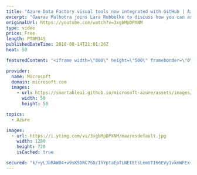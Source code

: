 ```yaml
---
title: "Azure Data Factory visual tools now integrated with GitHub | Azure Friday"
excerpt: "Gaurav Malhotra joins Lara Rubbelke to discuss how you can associate a GitHub repository (public & enterprise) to your Azure Data Factory for collaboration, versioning, source control. [00:35] Demo Start   For more information, see:  + Azure Data Factory Visual tools now support GitHub integration (blog"
originalUrl: https://youtube.com/watch?v=3xgbMpDPXNM
type: video
price: Free
length: PT8M34S
publishedDateTime: 2018-08-14T21:01:26Z
heat: 50

featuredContent: "<iframe width=\"800\" height=\"500\" frameborder=\"0\" src=\"https://www.youtube.com/embed/3xgbMpDPXNM\" allow=\"accelerometer; autoplay; encrypted-media; gyroscope; picture-in-picture\" allowfullscreen></iframe>"

provider:
  name: Microsoft
  domain: microsoft.com
  images:
    - url: https://smartableai.github.io/microsoft-azure/assets/images/organizations/microsoft.com-50x50.jpg
      width: 50
      height: 50

topics:
  - Azure

images:
  - url: https://i.ytimg.com/vi/3xgbMpDPXNM/maxresdefault.jpg
    width: 1280
    height: 720
    isCached: true

secured: "k/+yLJbRAW04+v9sK5DRC7SD/IhYptaEpTLNEtEtsLemUTI66EVy1vkmWFEx+WLm+w04anX9tr/Yuu+UwpMHpgwqw5HR/4RhOTYd47uOzp/uYFnSXQ9DHGk7vDgQOTno0YGS6Oi3kmHJRWTqQ/YmLiYJGkncb+oFV8SZYh1jXWIu8jo2x74uFuYAEUzrcFnGlKymb+r/Htjc6pmO77gpceTPupS51bHn5LZAq9Sqz3wHFRYITyV2+zf3cf6IlrcIwHSHKSuNV+gG6NqPymLf3N+RrDTaR0S1aNOzdaFVcoBsE5N0Xd695NmeSia0pn/d4VYq+XRmYwQsBC1R8gKYNhZTv3jveiiRSo0z/pxbZELg4In4lc0qmGFMfoqBGxgphHVWELK+m600LKPNI1ReessQblM5Ne+qt5O2WlIPTy8=;O960C47XtTMZ/hS0nITj7Q=="
---
```


